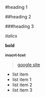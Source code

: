 #heading 1 

##heading 2

###heading 3

*italics*

**bold**

~~insert text~~

>[google site](google.com)
* list item 
* list item 1
* list item 2 
* list item 3 